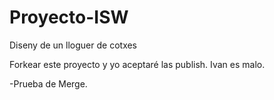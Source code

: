 # Proyecto-ISW
Diseny de un lloguer de cotxes

Forkear este proyecto y yo aceptaré las publish.
Ivan es malo.

-Prueba de Merge.
